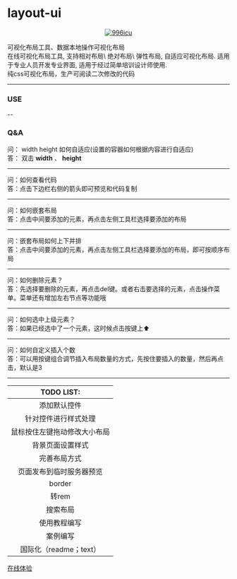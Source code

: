 # layout-ui
<p align="center">
    <a href="https://github.com/996icu/996.ICU/blob/master/LICENSE">
        <img alt="996icu" src="https://img.shields.io/badge/license-NPL%20(The%20996%20Prohibited%20License)-blue.svg">
    </a>
</p>
可视化布局工具、数据本地操作可视化布局</br>
在线可视化布局工具, 支持相对布局\ 绝对布局\ 弹性布局, 自适应可视化布局. 适用于专业人员开发专业界面, 适用于经过简单培训设计师使用.</br>
纯css可视化布局，生产可阅读二次修改的代码</br>


-----

### USE
--

### Q&A
问：
width height 如何自适应(设置的容器如何根据内容进行自适应) <br />
答：
双击 **width** 、 **height**
<hr />
问：如何查看代码 <br />
答：点击下边栏右侧的箭头即可预览和代码复制
<hr />
问：如何嵌套布局 <br />
答：点击中间要添加的元素，再点击左侧工具栏选择要添加的布局
<hr />
问：嵌套布局如何上下并排 <br />
答：点击中间要添加的元素，再点击左侧工具栏选择要添加的布局，即可按顺序布局<br />
<hr />
问：如何删除元素？ <br />
答：先选择要删除的元素，再点击del键。或者右击要选择的元素，点击操作菜单。菜单还有增加左右节点等功能哦<br />
<hr />
问：如何选中上级元素？ <br />
答：如果已经选中了一个元素，这时候点击按键上⬆️<br />
<hr />
问：如何自定义插入个数 <br />
答：可以用按键组合调节插入布局数量的方式，先按住要插入的数量，然后再点击，默认是3<br />


-----

|TODO LIST:|
|:--------:|
|添加默认控件|
|针对控件进行样式处理|
|鼠标按住左键拖动修改大小布局|
|背景页面设置样式|
|完善布局方式|
|页面发布到临时服务器预览|
|border|
|转rem|
|搜索布局|
|使用教程编写|
|案例编写|
|国际化（readme；text）|


[在线体验](http://layoutui.pro/#/index)


